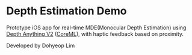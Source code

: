 # Depth Estimation Demo

Prototype iOS app for real-time MDE(Monocular Depth Estimation) using [Depth Anything V2](https://github.com/DepthAnything/Depth-Anything-V2) ([CoreML](https://developer.apple.com/machine-learning/models/)), with haptic feedback based on proximity.

Developed by Dohyeop Lim
